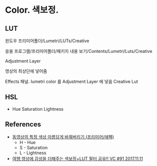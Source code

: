 # Color. 색보정.



## LUT
윈도우
프리미어폴더/Lumetri/LUTs/Creative

응용 프로그램/프리미어폴더/패키지 내용 보기/Contents/Lumetri/Luts/Creative

Adjustment Layer

영상의 최상단에 넣어줌

Effects 패널. lumetri color 를 Adjustment Layer 에 넣음
Creative
Lut

## HSL
* Hue Saturation Lightness


## References
* [동영상의 특정 색상 아름답게 바꿔버리기 (프리미어/애펙)](https://www.youtube.com/watch?v=2hiOludtaCw)
  * H - Hue
  * S - Saturation
  * L - Lightness
* [여행 영상에 감성을 더해주는 색보정+LUT 필터 공유!! VC #91 2017.11.11](https://www.youtube.com/watch?v=dLXH4d_TYNo)
